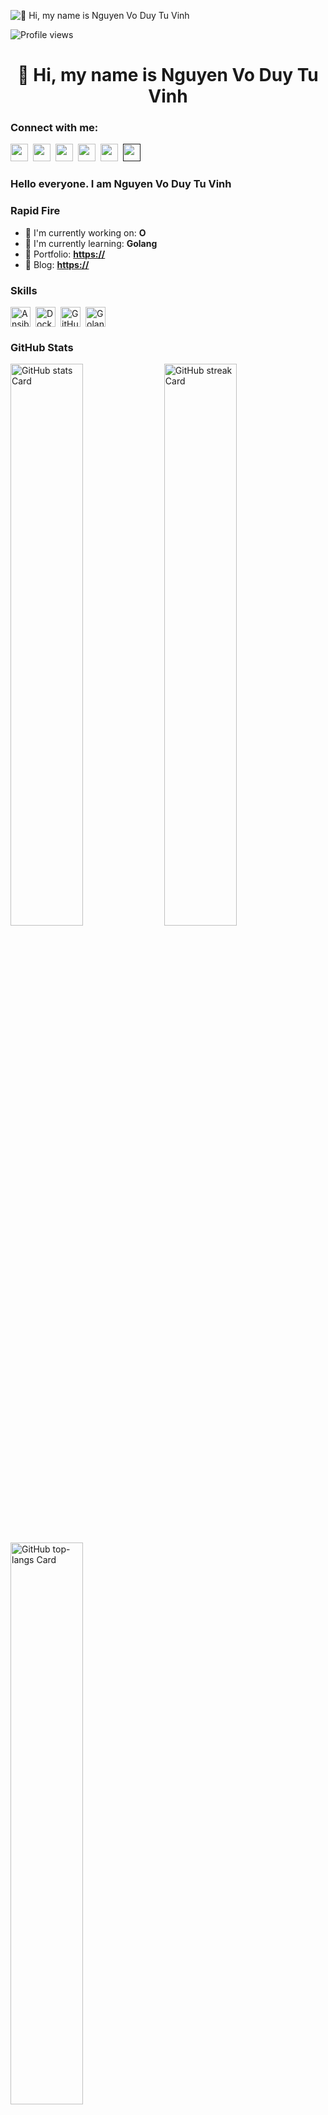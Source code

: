 ![👋 Hi, my name is Nguyen Vo Duy Tu Vinh](https://topdev.vn/blog/wp-content/uploads/2017/04/coder.png)

![Profile views](https://komarev.com/ghpvc/?username=tuvinh0106&label=Profile%20views&color=0e75b6&style=flat)

<div id="toc">
  <ul align="center" style="list-style: none">
    <summary>
      <h1>
        👋 Hi, my name is Nguyen Vo Duy Tu Vinh
      </h1>
    </summary>
  </ul>
</div>

**<h3 align="left">Connect with me:</h3>** 
<p align="left"><a href="tuvinh0106@gmail.com" target="_blank"><img src="https://img.shields.io/badge/Gmail-D14836?style=for-the-badge&logo=gmail&logoColor=white" height="28" style="margin-right: 4px"></a> <a href="https://www.facebook.com/tuvinh0106/" target="_blank"><img src="https://img.shields.io/badge/Facebook-1877F2?style=for-the-badge&logo=facebook&logoColor=white" height="28" style="margin-right: 4px"></a> <a href="https://github.com/tuvinh0106" target="_blank"><img src="https://img.shields.io/badge/GitHub-100000?style=for-the-badge&logo=github&logoColor=white" height="28" style="margin-right: 4px"></a> <a href="https://www.instagram.com/tuvinh0106/" target="_blank"><img src="https://img.shields.io/badge/Instagram-E4405F?style=for-the-badge&logo=instagram&logoColor=white" height="28" style="margin-right: 4px"></a> <a href="https://www.linkedin.com/in/tuvinh0106/" target="_blank"><img src="https://img.shields.io/badge/LinkedIn-0077B5?style=for-the-badge&logo=linkedin&logoColor=white" height="28" style="margin-right: 4px"></a> <a href="" target="_blank"><img src="https://img.shields.io/badge/YouTube-FF0000?style=for-the-badge&logo=youtube&logoColor=white" height="28" style="margin-right: 4px"></a></p>

 **<h3 align="left">Hello everyone. I am Nguyen Vo Duy Tu Vinh</h3>**

**<h3 align="left">Rapid Fire</h3>**

- 💼 I'm currently working on: **O**
- 🌱 I'm currently learning: **Golang**
- 📂 Portfolio: **<a href="https://" target="_blank">https://</a>**
- 📝 Blog: **<a href="https://" target="_blank">https://</a>**


 **<h3 align="left">Skills</h3>**

<div style="display: flex; flex-wrap: wrap; gap: 4px; justify-content: left;"><img src="https://img.shields.io/badge/Laravel-FF2D20?logo=laravel&logoColor=white" height="32" alt="Ansible" style="margin-right: 4px"> <img src="https://img.shields.io/badge/Docker-2496ED?logo=docker&logoColor=white" height="32" alt="Docker" style="margin-right: 4px"> <img src="https://img.shields.io/badge/GitHub_Actions-2088FF?logo=github-actions&logoColor=white" height="32" alt="GitHub Actions" style="margin-right: 4px"> <img src="https://img.shields.io/badge/Go-00ADD8?logo=Go&logoColor=white&style=for-the-badge" height="32" alt="Golang" style="margin-right: 4px"></div>

 **<h3 align="left">GitHub Stats</h3>**

<p align="left">
  <img width="48%" src="https://github-readme-stats.vercel.app/api?username=tuvinh0106&show_icons=true&bg_color=00000000" alt="GitHub stats Card" />
  <img width="48%" src="https://streak-stats.demolab.com?user=tuvinh0106&theme=blue-green" alt="GitHub streak Card" />
</p>

<p align="left">
  <img width="48%" src="https://github-readme-stats.vercel.app/api/top-langs?username=tuvinh0106&theme=react&hide_title=false&layout=compact&langs_count=6&hide_progress=false&card_width=400" alt="GitHub top-langs Card" />
</p>

<! -- <a href="https://app.daily.dev/tuvinh0106"><img src="" width="652" alt="Nguyen Vo Duy Tu Vinh"/></a> -->


 **<h3 align="left">Support Me</h3>**

<a href="https://paypal.me/tuvinh0106" target="_blank"><img src="https://img.shields.io/badge/PayPal-00457C?style=for-the-badge&logo=paypal&logoColor=white" height="36" style="margin-right: 4px"></a></p>

